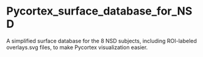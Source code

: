 # Pycortex_surface_database_for_NSD
A simplified surface database for the 8 NSD subjects, including ROI-labeled overlays.svg files, to make Pycortex visualization easier.
